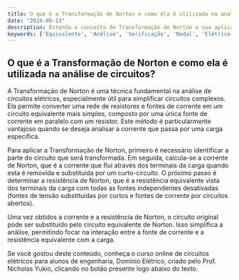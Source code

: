 ```yaml
---
title: O que é a Transformação de Norton e como ela é utilizada na análise de circuitos?
date: "2024-09-13"
description: Entenda o conceito de Transformação de Norton e sua aplicação na análise de circuitos elétricos.
keywords: ['Equivalente', 'Análise', 'Verificação', 'Nodal', 'Elétrico', 'Transformação', 'Norton']
---
```


## O que é a Transformação de Norton e como ela é utilizada na análise de circuitos?

A Transformação de Norton é uma técnica fundamental na análise de circuitos elétricos, especialmente útil para simplificar circuitos complexos. Ela permite converter uma rede de resistores e fontes de corrente em um circuito equivalente mais simples, composto por uma única fonte de corrente em paralelo com um resistor. Este método é particularmente vantajoso quando se deseja analisar a corrente que passa por uma carga específica.

Para aplicar a Transformação de Norton, primeiro é necessário identificar a parte do circuito que será transformada. Em seguida, calcula-se a corrente de Norton, que é a corrente que flui através dos terminais da carga quando esta é removida e substituída por um curto-circuito. O próximo passo é determinar a resistência de Norton, que é a resistência equivalente vista dos terminais da carga com todas as fontes independentes desativadas (fontes de tensão substituídas por curtos e fontes de corrente por circuitos abertos).

Uma vez obtidos a corrente e a resistência de Norton, o circuito original pode ser substituído pelo circuito equivalente de Norton. Isso simplifica a análise, permitindo focar na interação entre a fonte de corrente e a resistência equivalente com a carga.

Se você gostou deste conteúdo, conheça o curso online de circuitos elétricos para alunos de engenharia, Domínio Elétrico, criado pelo Prof. Nicholas Yukio, clicando no botão presente logo abaixo do texto.